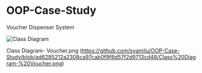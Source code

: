# OOP-Case-Study
Voucher Dispenser System

![Class Diagram](https://github.com/syamilu/OOP-Case-Study/assets/87419073/2b56b0d6-fa69-4bbf-87b9-d6645a7b3606)

Class Diagram- Voucher.png
(https://github.com/syamilu/OOP-Case-Study/blob/ad6285212a2308ca97cab0f9f8d57f2d9713cd48/Class%20Diagram-%20Voucher.png)
